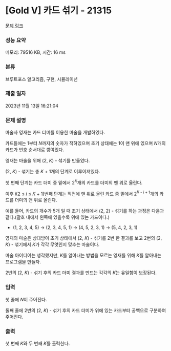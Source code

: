 # [Gold V] 카드 섞기 - 21315 

[문제 링크](https://www.acmicpc.net/problem/21315) 

### 성능 요약

메모리: 79516 KB, 시간: 16 ms

### 분류

브루트포스 알고리즘, 구현, 시뮬레이션

### 제출 일자

2023년 11월 13일 16:21:04

### 문제 설명

<p>마술사 영재는 카드 더미를 이용한 마술을 개발하였다.</p>

<p>카드들에는 1부터 <i>N</i>까지의 숫자가 적혀있으며 초기 상태에는 1이 맨 위에 있으며 <em>N</em>개의 카드가 번호 순서대로 쌓여있다.</p>

<p>영재는 마술을 위해 (2, <em>K</em>) - 섞기를 만들었다.</p>

<p>(2, <em>K</em>) - 섞기는 총 <em>K </em>+ 1개의 단계로 이루어져있다.</p>

<p>첫 번째 단계는 카드 더미 중 밑에서 2<em><sup>K</sup></em>개의 카드를 더미의 맨 위로 올린다.</p>

<p>이후 <em>i</em>(2 ≤ <em>i </em>≤ <em>K </em>+ 1)번째 단계는 직전에 맨 위로 올린 카드 중 밑에서 2<em><sup>K </sup></em><sup>- <em>i </em>+ 1</sup>개의 카드를 더미의 맨 위로 올린다.</p>

<p>예를 들어, 카드의 개수가 5개 일 때 초기 상태에서 (2, 2) - 섞기를 하는 과정은 다음과 같다.(괄호 내에서 왼쪽에 있을수록 위에 있는 카드이다.)</p>

<ul>
	<li>(1, 2, 3, 4, 5) → (2, 3, 4, 5, 1) → (4, 5, 2, 3, 1) → (5, 4, 2, 3, 1)</li>
</ul>

<p>영재의 마술은 상대방이 초기 상태에서 (2, <em>K</em>) - 섞기를 2번 한 결과를 보고 2번의 (2, <em>K</em>) - 섞기에서 <em>K</em>가 각각 무엇인지 맞추는 마술이다.</p>

<p>마술 아이디어는 생각했지만, <em>K</em>를 알아내는 방법을 모르는 영재를 위해 <em>K</em>를 알아내는 프로그램을 만들자.</p>

<p>2번의 (2, <em>K</em>) - 섞기 후의 카드 더미 결과를 만드는 각각의 <em>K</em>는 유일함이 보장된다.</p>

### 입력 

 <p>첫 줄에 <em>N</em>이 주어진다.</p>

<p>둘째 줄에 2번의 (2, <em>K</em>) - 섞기 후의 카드 더미가 위에 있는 카드부터 공백으로 구분하여 주어진다.</p>

### 출력 

 <p>첫 번째 <em>K</em>와 두 번째 <em>K</em>를 출력한다.</p>


